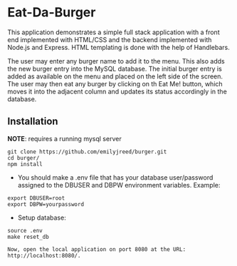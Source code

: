 # Eat-Da-Burger

This application demonstrates a simple full stack application with a front end implemented with HTML/CSS and the backend implemented with Node.js and Express. HTML templating is done with the help of Handlebars.

The user may enter any burger name to add it to the menu. This also adds the new burger entry into the MySQL database. The initial burger entry is added as available on the menu and placed on the left side of the screen. The user may then eat any burger by clicking on th Eat Me! button, which moves it into the adjacent column and updates its status accordingly in the database.

## Installation
**NOTE**: requires a running mysql server
```
git clone https://github.com/emilyjreed/burger.git
cd burger/
npm install
```
* You should make a .env file that has your database user/password assigned to the DBUSER and DBPW environment variables. Example:
```
export DBUSER=root
export DBPW=yourpassword
```
* Setup database:
```
source .env
make reset_db

Now, open the local application on port 8080 at the URL: http://localhost:8080/.
